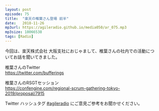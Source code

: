 ```yaml
---
layout: post
episode: 75
title:  "楽天の椎葉さん登場 前半"
date:   2018-11-26
mp3url: https://agileradio.github.io/media050/ar_075.mp3
mp3size: 18066538
tags: [Radio]
---
```


今回は、楽天株式会社 大阪支社におじゃまして、椎葉さんの社内での活動についてお話を聞いてきました。  

椎葉さんのTwitter  
https://twitter.com/bufferings  

椎葉さんのRSGTセッション  
https://confengine.com/regional-scrum-gathering-tokyo-2019/proposal/7915  


Twitter ハッシュタグ [#agileradio](https://twitter.com/intent/tweet?hashtags=agileradio) にご意見ご参考をお聞かせください。

